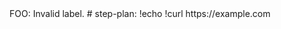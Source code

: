 <think>
FOO: Invalid label.
# step-plan: !echo
</think>

<act>
!curl https://example.com
</act>

<verify></verify>
<next></next>